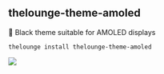 ## thelounge-theme-amoled
🎨 Black theme suitable for AMOLED displays

```
thelounge install thelounge-theme-amoled
```

![](https://user-images.githubusercontent.com/5107843/91648006-fdd7f900-ea59-11ea-85b6-64dfefef2367.png)
